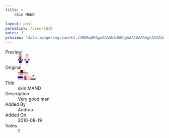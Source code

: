 ```yaml
---
title: >
    skin MAND

layout: post
permalink: /view/1010
votes: 1
preview: "data:image/png;base64,iVBORw0KGgoAAAANSUhEUgAAACUAAAAgCAIAAAAaMSbnAAAABnRSTlMA/wD/AP5AXyvrAAAA+ElEQVRIie1WQRLCMAgEpy+y+f8LSJ8kHlpTEoiiEh2d7iEtGciGDSVF5gvckPAEFkj43IEnvPUgInN04mE4yvwgL5ASFI/yPp9dbHmx50W4UkBu55nMnLAVH4eKD1PSHubky5ikwUR6dQ5VdWrs2NU1UBJgSqu5ZmlzN7Xaq8kO2nqResaenMFXEmKiQcIa9anHQCAz7waiLNE9xXkWIQwVcHvm3CUp4Tnbeo6D0V8K65B6QQFNs52i8tkdCvqbkz729/Ch+oTBYkLTXyRNt9EE9hctZriq1f2OaG+W2XW/e8K/et8efD/H1/y/vLWWJ/zf9Tz4YnEFM5SFRV3elIsAAAAASUVORK5CYII="
---
```

<dl class="side-by-side">
<dt>Preview</dt>
<dd>
    <img class="preview" src="data:image/png;base64,iVBORw0KGgoAAAANSUhEUgAAACUAAAAgCAIAAAAaMSbnAAAABnRSTlMA/wD/AP5AXyvrAAAA+ElEQVRIie1WQRLCMAgEpy+y+f8LSJ8kHlpTEoiiEh2d7iEtGciGDSVF5gvckPAEFkj43IEnvPUgInN04mE4yvwgL5ASFI/yPp9dbHmx50W4UkBu55nMnLAVH4eKD1PSHubky5ikwUR6dQ5VdWrs2NU1UBJgSqu5ZmlzN7Xaq8kO2nqResaenMFXEmKiQcIa9anHQCAz7waiLNE9xXkWIQwVcHvm3CUp4Tnbeo6D0V8K65B6QQFNs52i8tkdCvqbkz729/Ch+oTBYkLTXyRNt9EE9hctZriq1f2OaG+W2XW/e8K/et8efD/H1/y/vLWWJ/zf9Tz4YnEFM5SFRV3elIsAAAAASUVORK5CYII=">
</dd>
<dt>Original</dt>
<dd>
    <img class="preview" src="data:image/png;base64,iVBORw0KGgoAAAANSUhEUgAAAEAAAAAgCAYAAACinX6EAAAA1UlEQVR42u2XAQqEMAwE90/+/wf+SSmid/R6qZakaewGlgqCkukmTYFKLMAmaVtXUYgeBEAABEAABEAALwZQS9Ba7gDSLp07WVqldxrrEACqyq1+w/p3FQOAoQhgdAAQ7A6FUgjhABzd+kcsgTcAaCgJU6BPv19w5lwAUlwleTwTwHQAvqMh5fTTdklHo+ZpYdhk9QHgM+e7Q+gOoDQgTQUg33VvF7j1ANXEW8OrBEIBMLafDoSIALQuT/8uYg/UH0Ce8HQANJthaAeMMBV2ByAlOiKAHSwFz+cPRdXBAAAAAElFTkSuQmCC">
</dd>
<dt>Title</dt>
<dd>skin MAND</dd>
<dt>Description</dt>
<dd>Very good man</dd>
<dt>Added By</dt>
<dd>Androa</dd>
<dt>Added On</dt>
<dd>2010-08-19</dd>
<dt>Votes</dt>
<dd>1</dd>
</dl>

